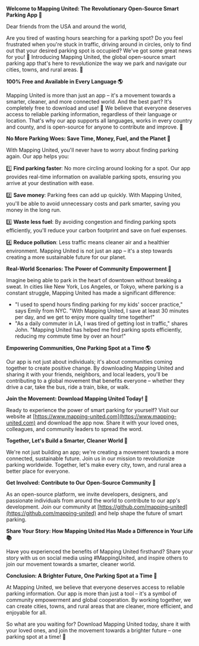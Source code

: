 **Welcome to Mapping United: The Revolutionary Open-Source Smart Parking App 🚀**

Dear friends from the USA and around the world,

Are you tired of wasting hours searching for a parking spot? Do you feel frustrated when you're stuck in traffic, driving around in circles, only to find out that your desired parking spot is occupied? We've got some great news for you! 🎉 Introducing Mapping United, the global open-source smart parking app that's here to revolutionize the way we park and navigate our cities, towns, and rural areas. 🔌

**100% Free and Available in Every Language 🌎**

Mapping United is more than just an app – it's a movement towards a smarter, cleaner, and more connected world. And the best part? It's completely free to download and use! 💸 We believe that everyone deserves access to reliable parking information, regardless of their language or location. That's why our app supports all languages, works in every country and county, and is open-source for anyone to contribute and improve. 🌟

**No More Parking Woes: Save Time, Money, Fuel, and the Planet 🚫**

With Mapping United, you'll never have to worry about finding parking again. Our app helps you:

1️⃣ **Find parking faster**: No more circling around looking for a spot. Our app provides real-time information on available parking spots, ensuring you arrive at your destination with ease.

2️⃣ **Save money**: Parking fees can add up quickly. With Mapping United, you'll be able to avoid unnecessary costs and park smarter, saving you money in the long run.

3️⃣ **Waste less fuel**: By avoiding congestion and finding parking spots efficiently, you'll reduce your carbon footprint and save on fuel expenses.

4️⃣ **Reduce pollution**: Less traffic means cleaner air and a healthier environment. Mapping United is not just an app – it's a step towards creating a more sustainable future for our planet.

**Real-World Scenarios: The Power of Community Empowerment 🌟**

Imagine being able to park in the heart of downtown without breaking a sweat. In cities like New York, Los Angeles, or Tokyo, where parking is a constant struggle, Mapping United has made a significant difference:

* "I used to spend hours finding parking for my kids' soccer practice," says Emily from NYC. "With Mapping United, I save at least 30 minutes per day, and we get to enjoy more quality time together!"
* "As a daily commuter in LA, I was tired of getting lost in traffic," shares John. "Mapping United has helped me find parking spots efficiently, reducing my commute time by over an hour!"

**Empowering Communities, One Parking Spot at a Time 🌎**

Our app is not just about individuals; it's about communities coming together to create positive change. By downloading Mapping United and sharing it with your friends, neighbors, and local leaders, you'll be contributing to a global movement that benefits everyone – whether they drive a car, take the bus, ride a train, bike, or walk.

**Join the Movement: Download Mapping United Today! 📲**

Ready to experience the power of smart parking for yourself? Visit our website at [https://www.mapping-united.com](https://www.mapping-united.com) and download the app now. Share it with your loved ones, colleagues, and community leaders to spread the word.

**Together, Let's Build a Smarter, Cleaner World 🌟**

We're not just building an app; we're creating a movement towards a more connected, sustainable future. Join us in our mission to revolutionize parking worldwide. Together, let's make every city, town, and rural area a better place for everyone.

**Get Involved: Contribute to Our Open-Source Community 🤝**

As an open-source platform, we invite developers, designers, and passionate individuals from around the world to contribute to our app's development. Join our community at [https://github.com/mapping-united](https://github.com/mapping-united) and help shape the future of smart parking.

**Share Your Story: How Mapping United Has Made a Difference in Your Life 📚**

Have you experienced the benefits of Mapping United firsthand? Share your story with us on social media using #MappingUnited, and inspire others to join our movement towards a smarter, cleaner world.

**Conclusion: A Brighter Future, One Parking Spot at a Time 🔔**

At Mapping United, we believe that everyone deserves access to reliable parking information. Our app is more than just a tool – it's a symbol of community empowerment and global cooperation. By working together, we can create cities, towns, and rural areas that are cleaner, more efficient, and enjoyable for all.

So what are you waiting for? Download Mapping United today, share it with your loved ones, and join the movement towards a brighter future – one parking spot at a time! 🚀